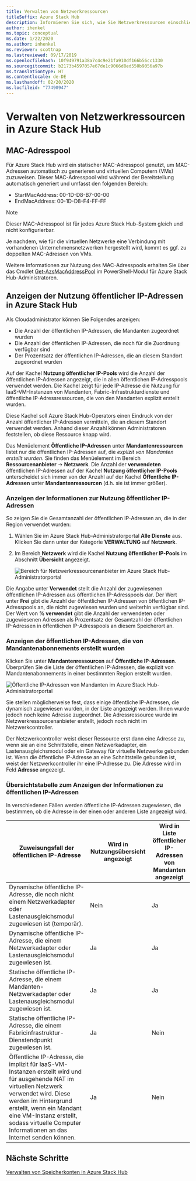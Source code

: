 ```yaml
---
title: Verwalten von Netzwerkressourcen
titleSuffix: Azure Stack Hub
description: Informieren Sie sich, wie Sie Netzwerkressourcen einschließlich des MAC-Adresspools und der Nutzung öffentlicher IP-Adressen in einer Region verwalten.
author: ihenkel
ms.topic: conceptual
ms.date: 1/22/2020
ms.author: inhenkel
ms.reviewer: scottnap
ms.lastreviewed: 09/17/2019
ms.openlocfilehash: 10f949791a38a7c4c9e21fa910df166b56cc1330
ms.sourcegitcommit: b2173b4597057e67de1c9066d8ed550b9056a97b
ms.translationtype: HT
ms.contentlocale: de-DE
ms.lasthandoff: 02/20/2020
ms.locfileid: "77490947"
---
```

# <a name="manage-network-resources-in-azure-stack-hub"></a>Verwalten von Netzwerkressourcen in Azure Stack Hub

## <a name="mac-address-pool"></a>MAC-Adresspool

Für Azure Stack Hub wird ein statischer MAC-Adresspool genutzt, um MAC-Adressen automatisch zu generieren und virtuellen Computern (VMs) zuzuweisen. Dieser MAC-Adresspool wird während der Bereitstellung automatisch generiert und umfasst den folgenden Bereich:

- StartMacAddress: 00-1D-D8-B7-00-00
- EndMacAddress: 00-1D-D8-F4-FF-FF

> [!Note]  
> Dieser MAC-Adresspool ist für jedes Azure Stack Hub-System gleich und nicht konfigurierbar.

Je nachdem, wie für die virtuellen Netzwerke eine Verbindung mit vorhandenen Unternehmensnetzwerken hergestellt wird, kommt es ggf. zu doppelten MAC-Adressen von VMs.

Weitere Informationen zur Nutzung des MAC-Adresspools erhalten Sie über das Cmdlet [Get-AzsMacAddressPool](https://docs.microsoft.com/powershell/module/azs.fabric.admin/get-azsmacaddresspool) im PowerShell-Modul für Azure Stack Hub-Administratoren.

## <a name="view-public-ip-address-consumption-in-azure-stack-hub"></a>Anzeigen der Nutzung öffentlicher IP-Adressen in Azure Stack Hub

Als Cloudadministrator können Sie Folgendes anzeigen:
 - Die Anzahl der öffentlichen IP-Adressen, die Mandanten zugeordnet wurden
 - Die Anzahl der öffentlichen IP-Adressen, die noch für die Zuordnung verfügbar sind
 - Der Prozentsatz der öffentlichen IP-Adressen, die an diesem Standort zugeordnet wurden

Auf der Kachel **Nutzung öffentlicher IP-Pools** wird die Anzahl der öffentlichen IP-Adressen angezeigt, die in allen öffentlichen IP-Adresspools verwendet werden. Die Kachel zeigt für jede IP-Adresse die Nutzung für IaaS-VM-Instanzen von Mandanten, Fabric-Infrastrukturdienste und öffentliche IP-Adressressourcen, die von den Mandanten explizit erstellt wurden.

Diese Kachel soll Azure Stack Hub-Operators einen Eindruck von der Anzahl öffentlicher IP-Adressen vermitteln, die an diesem Standort verwendet werden. Anhand dieser Anzahl können Administratoren feststellen, ob diese Ressource knapp wird.

Das Menüelement **Öffentliche IP-Adressen** unter **Mandantenressourcen** listet nur die öffentlichen IP-Adressen auf, die *explizit von Mandanten erstellt wurden*. Sie finden das Menüelement im Bereich **Ressourcenanbieter** -> **Netzwerk**. Die Anzahl der **verwendeten** öffentlichen IP-Adressen auf der Kachel **Nutzung öffentlicher IP-Pools** unterscheidet sich immer von der Anzahl auf der Kachel **Öffentliche IP-Adressen** unter **Mandantenressourcen** (d.h. sie ist immer größer).

### <a name="view-the-public-ip-address-usage-information"></a>Anzeigen der Informationen zur Nutzung öffentlicher IP-Adressen

So zeigen Sie die Gesamtanzahl der öffentlichen IP-Adressen an, die in der Region verwendet wurden:

1. Wählen Sie im Azure Stack Hub-Administratorportal **Alle Dienste** aus. Klicken Sie dann unter der Kategorie **VERWALTUNG** auf **Netzwerk**.
1. Im Bereich **Netzwerk** wird die Kachel **Nutzung öffentlicher IP-Pools** im Abschnitt **Übersicht** angezeigt.

    ![Bereich für Netzwerkressourcenanbieter im Azure Stack Hub-Administratorportal](media/azure-stack-viewing-public-ip-address-consumption/ip-address-consumption-01.png)

Die Angabe unter **Verwendet** stellt die Anzahl der zugewiesenen öffentlichen IP-Adressen aus öffentlichen IP-Adresspools dar. Der Wert unter **Frei** gibt die Anzahl der öffentlichen IP-Adressen von öffentlichen IP-Adresspools an, die nicht zugewiesen wurden und weiterhin verfügbar sind. Der Wert von **% verwendet** gibt die Anzahl der verwendeten oder zugewiesenen Adressen als Prozentsatz der Gesamtzahl der öffentlichen IP-Adressen in öffentlichen IP-Adresspools an diesem Speicherort an.

### <a name="view-the-public-ip-addresses-that-were-created-by-tenant-subscriptions"></a>Anzeigen der öffentlichen IP-Adressen, die von Mandantenabonnements erstellt wurden

Klicken Sie unter **Mandantenressourcen** auf **Öffentliche IP-Adressen**. Überprüfen Sie die Liste der öffentlichen IP-Adressen, die explizit von Mandantenabonnements in einer bestimmten Region erstellt wurden.

![Öffentliche IP-Adressen von Mandanten im Azure Stack Hub-Administratorportal](media/azure-stack-viewing-public-ip-address-consumption/ip-address-consumption-02.png)

Sie stellen möglicherweise fest, dass einige öffentliche IP-Adressen, die dynamisch zugewiesen wurden, in der Liste angezeigt werden. Ihnen wurde jedoch noch keine Adresse zugeordnet. Die Adressressource wurde im Netzwerkressourcenanbieter erstellt, jedoch noch nicht im Netzwerkcontroller.

Der Netzwerkcontroller weist dieser Ressource erst dann eine Adresse zu, wenn sie an eine Schnittstelle, einen Netzwerkadapter, ein Lastenausgleichsmodul oder ein Gateway für virtuelle Netzwerke gebunden ist. Wenn die öffentliche IP-Adresse an eine Schnittstelle gebunden ist, weist der Netzwerkcontroller ihr eine IP-Adresse zu. Die Adresse wird im Feld **Adresse** angezeigt.

### <a name="view-the-public-ip-address-information-summary-table"></a>Übersichtstabelle zum Anzeigen der Informationen zu öffentlichen IP-Adressen

In verschiedenen Fällen werden öffentliche IP-Adressen zugewiesen, die bestimmen, ob die Adresse in der einen oder anderen Liste angezeigt wird.

| **Zuweisungsfall der öffentlichen IP-Adresse** | **Wird in Nutzungsübersicht angezeigt** | **Wird in Liste öffentlicher IP-Adressen von Mandanten angezeigt** |
| --- | --- | --- |
| Dynamische öffentliche IP-Adresse, die noch nicht einem Netzwerkadapter oder Lastenausgleichsmodul zugewiesen ist (temporär). |Nein |Ja |
| Dynamische öffentliche IP-Adresse, die einem Netzwerkadapter oder Lastenausgleichsmodul zugewiesen ist. |Ja |Ja |
| Statische öffentliche IP-Adresse, die einem Mandanten-Netzwerkadapter oder Lastenausgleichsmodul zugewiesen ist. |Ja |Ja |
| Statische öffentliche IP-Adresse, die einem Fabricinfrastruktur-Dienstendpunkt zugewiesen ist. |Ja |Nein |
| Öffentliche IP-Adresse, die implizit für IaaS-VM-Instanzen erstellt wird und für ausgehende NAT im virtuellen Netzwerk verwendet wird. Diese werden im Hintergrund erstellt, wenn ein Mandant eine VM-Instanz erstellt, sodass virtuelle Computer Informationen an das Internet senden können. |Ja |Nein |

## <a name="next-steps"></a>Nächste Schritte

[Verwalten von Speicherkonten in Azure Stack Hub](azure-stack-manage-storage-accounts.md)
